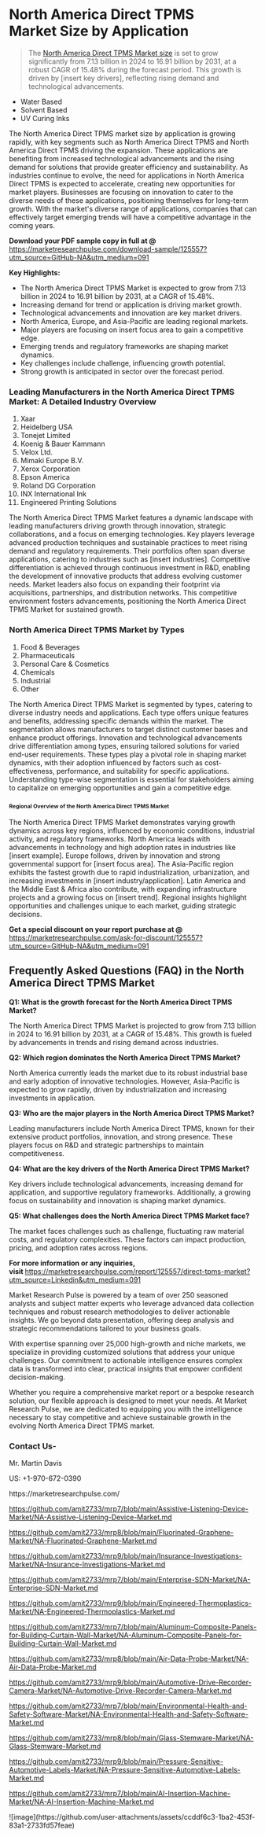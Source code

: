 <h1>North America Direct TPMS Market&nbsp;Size by Application</h1><blockquote><p>The <a href="https://marketresearchpulse.com/download-sample/125557?utm_source=GitHub-NA&amp;utm_medium=091">North America Direct TPMS Market size</a> is set to grow significantly from 7.13 billion in 2024 to 16.91 billion by 2031, at a robust CAGR of 15.48% during the forecast period. This growth is driven by [insert key drivers], reflecting rising demand and technological advancements.</p></blockquote><ul><li>Water Based<li> Solvent Based<li> UV Curing Inks</li></ul><p>The North America Direct TPMS market size by application is growing rapidly, with key segments such as North America Direct TPMS and North America Direct TPMS driving the expansion. These applications are benefiting from increased technological advancements and the rising demand for solutions that provide greater efficiency and sustainability. As industries continue to evolve, the need for applications in North America Direct TPMS is expected to accelerate, creating new opportunities for market players. Businesses are focusing on innovation to cater to the diverse needs of these applications, positioning themselves for long-term growth. With the market's diverse range of applications, companies that can effectively target emerging trends will have a competitive advantage in the coming years.</p><p><strong>Download your PDF sample copy in full at @ </strong><a href="https://marketresearchpulse.com/download-sample/125557?utm_source=GitHub-NA&amp;utm_medium=091">https://marketresearchpulse.com/download-sample/125557?utm_source=GitHub-NA&amp;utm_medium=091</a></p><p><strong>Key Highlights: </strong></p><ul><li>The North America Direct TPMS Market is expected to grow from 7.13 billion in 2024 to 16.91 billion by 2031, at a CAGR of 15.48%.</li><li>Increasing demand for trend or application is driving market growth.</li><li>Technological advancements and innovation are key market drivers.</li><li>North America, Europe, and Asia-Pacific are leading regional markets.</li><li>Major players are focusing on insert focus area to gain a competitive edge.</li><li>Emerging trends and regulatory frameworks are shaping market dynamics.</li><li>Key challenges include challenge, influencing growth potential.</li><li>Strong growth is anticipated in sector over the forecast period.</li></ul><h3>Leading Manufacturers in the North America Direct TPMS Market: A Detailed Industry Overview</h3><ol><li>Xaar</li><li>Heidelberg USA</li><li>Tonejet Limited</li><li>Koenig & Bauer Kammann</li><li>Velox Ltd.</li><li>Mimaki Europe B.V.</li><li>Xerox Corporation</li><li>Epson America</li><li>Roland DG Corporation</li><li>INX International Ink</li><li>Engineered Printing Solutions</li></ol><div class="flex max-w-full flex-col flex-grow"><div class="min-h-8 text-message flex w-full flex-col items-end gap-2 whitespace-normal break-words [.text-message+&amp;]:mt-5" dir="auto" data-message-author-role="assistant" data-message-id="fd8432e4-4910-450d-b182-61b7bfb0a01f" data-message-model-slug="gpt-4o"><div class="flex w-full flex-col gap-1 empty:hidden first:pt-[3px]"><div class="markdown prose w-full break-words dark:prose-invert light"><p>The North America Direct TPMS Market features a dynamic landscape with leading manufacturers driving growth through innovation, strategic collaborations, and a focus on emerging technologies. Key players leverage advanced production techniques and sustainable practices to meet rising demand and regulatory requirements. Their portfolios often span diverse applications, catering to industries such as [insert industries]. Competitive differentiation is achieved through continuous investment in R&amp;D, enabling the development of innovative products that address evolving customer needs. Market leaders also focus on expanding their footprint via acquisitions, partnerships, and distribution networks. This competitive environment fosters advancements, positioning the North America Direct TPMS Market for sustained growth.</p></div></div></div></div><h3>North America Direct TPMS Market by Types</h3><ol><li>Food & Beverages<li> Pharmaceuticals<li> Personal Care & Cosmetics<li> Chemicals<li> Industrial<li> Other</li></ol><div class="flex max-w-full flex-col flex-grow"><div class="min-h-8 text-message flex w-full flex-col items-end gap-2 whitespace-normal break-words [.text-message+&amp;]:mt-5" dir="auto" data-message-author-role="assistant" data-message-id="084470be-0bb7-4664-bddf-5156b4f41249" data-message-model-slug="gpt-4o-mini"><div class="flex w-full flex-col gap-1 empty:hidden first:pt-[3px]"><div class="markdown prose w-full break-words dark:prose-invert light"><p>The North America Direct TPMS Market is segmented by types, catering to diverse industry needs and applications. Each type offers unique features and benefits, addressing specific demands within the market. The segmentation allows manufacturers to target distinct customer bases and enhance product offerings. Innovation and technological advancements drive differentiation among types, ensuring tailored solutions for varied end-user requirements. These types play a pivotal role in shaping market dynamics, with their adoption influenced by factors such as cost-effectiveness, performance, and suitability for specific applications. Understanding type-wise segmentation is essential for stakeholders aiming to capitalize on emerging opportunities and gain a competitive edge.</p></div></div></div></div><h3><span style="font-size: 11px;">Regional Overview of the North America Direct TPMS Market</span></h3><div class="flex max-w-full flex-col flex-grow"><div class="min-h-8 text-message flex w-full flex-col items-end gap-2 whitespace-normal break-words [.text-message+&amp;]:mt-5" dir="auto" data-message-author-role="assistant" data-message-id="e9038762-ce64-4e30-91c9-9bd413514231" data-message-model-slug="gpt-4o-mini"><div class="flex w-full flex-col gap-1 empty:hidden first:pt-[3px]"><div class="markdown prose w-full break-words dark:prose-invert light"><p>The North America Direct TPMS Market demonstrates varying growth dynamics across key regions, influenced by economic conditions, industrial activity, and regulatory frameworks. North America leads with advancements in technology and high adoption rates in industries like [insert example]. Europe follows, driven by innovation and strong governmental support for [insert focus area]. The Asia-Pacific region exhibits the fastest growth due to rapid industrialization, urbanization, and increasing investments in [insert industry/application]. Latin America and the Middle East &amp; Africa also contribute, with expanding infrastructure projects and a growing focus on [insert trend]. Regional insights highlight opportunities and challenges unique to each market, guiding strategic decisions.</p></div></div></div></div><p><strong>Get a special discount on your report purchase at @ </strong><a href="https://marketresearchpulse.com/ask-for-discount/125557?utm_source=GitHub-NA&amp;utm_medium=091">https://marketresearchpulse.com/ask-for-discount/125557?utm_source=GitHub-NA&amp;utm_medium=091</a></p><h2>Frequently Asked Questions (FAQ) in the North America Direct TPMS Market</h2><p><strong>Q1: What is the growth forecast for the North America Direct TPMS Market?</strong></p><p>The North America Direct TPMS Market is projected to grow from 7.13 billion in 2024 to 16.91 billion by 2031, at a CAGR of 15.48%. This growth is fueled by advancements in trends and rising demand across industries.</p><p><strong>Q2: Which region dominates the North America Direct TPMS Market?</strong></p><p>North America currently leads the market due to its robust industrial base and early adoption of innovative technologies. However, Asia-Pacific is expected to grow rapidly, driven by industrialization and increasing investments in application.</p><p><strong>Q3: Who are the major players in the North America Direct TPMS Market?</strong></p><p>Leading manufacturers include North America Direct TPMS, known for their extensive product portfolios, innovation, and strong presence. These players focus on R&amp;D and strategic partnerships to maintain competitiveness.</p><p><strong>Q4: What are the key drivers of the North America Direct TPMS Market?</strong></p><p>Key drivers include technological advancements, increasing demand for application, and supportive regulatory frameworks. Additionally, a growing focus on sustainability and innovation is shaping market dynamics.</p><p><strong>Q5: What challenges does the North America Direct TPMS Market face?</strong></p><p>The market faces challenges such as challenge, fluctuating raw material costs, and regulatory complexities. These factors can impact production, pricing, and adoption rates across regions.</p><p><strong>For more information or any inquiries, visit&nbsp;</strong><a href="https://marketresearchpulse.com/report/125557/direct-tpms-market?utm_source=Linkedin&utm_medium=091">https://marketresearchpulse.com/report/125557/direct-tpms-market?utm_source=Linkedin&utm_medium=091</a></p><p>Market Research Pulse is powered by a team of over 250 seasoned analysts and subject matter experts who leverage advanced data collection techniques and robust research methodologies to deliver actionable insights. We go beyond data presentation, offering deep analysis and strategic recommendations tailored to your business goals.</p><p>With expertise spanning over 25,000 high-growth and niche markets, we specialize in providing customized solutions that address your unique challenges. Our commitment to actionable intelligence ensures complex data is transformed into clear, practical insights that empower confident decision-making.</p><p>Whether you require a comprehensive market report or a bespoke research solution, our flexible approach is designed to meet your needs. At Market Research Pulse, we are dedicated to equipping you with the intelligence necessary to stay competitive and achieve sustainable growth in the evolving North America Direct TPMS market.</p><h3><strong>Contact Us-</strong></h3><p>Mr. Martin Davis</p><p>US: +1-970-672-0390</p><p>https://marketresearchpulse.com/</p><p><a href="https://github.com/amit2733/mrp7/blob/main/Assistive-Listening-Device-Market/NA-Assistive-Listening-Device-Market.md">https://github.com/amit2733/mrp7/blob/main/Assistive-Listening-Device-Market/NA-Assistive-Listening-Device-Market.md</a></p><p><a href="https://github.com/amit2733/mrp8/blob/main/Fluorinated-Graphene-Market/NA-Fluorinated-Graphene-Market.md">https://github.com/amit2733/mrp8/blob/main/Fluorinated-Graphene-Market/NA-Fluorinated-Graphene-Market.md</a></p><p><a href="https://github.com/amit2733/mrp9/blob/main/Insurance-Investigations-Market/NA-Insurance-Investigations-Market.md">https://github.com/amit2733/mrp9/blob/main/Insurance-Investigations-Market/NA-Insurance-Investigations-Market.md</a></p><p><a href="https://github.com/amit2733/mrp7/blob/main/Enterprise-SDN-Market/NA-Enterprise-SDN-Market.md">https://github.com/amit2733/mrp7/blob/main/Enterprise-SDN-Market/NA-Enterprise-SDN-Market.md</a></p><p><a href="https://github.com/amit2733/mrp9/blob/main/Engineered-Thermoplastics-Market/NA-Engineered-Thermoplastics-Market.md">https://github.com/amit2733/mrp9/blob/main/Engineered-Thermoplastics-Market/NA-Engineered-Thermoplastics-Market.md</a></p><p><a href="https://github.com/amit2733/mrp7/blob/main/Aluminum-Composite-Panels-for-Building-Curtain-Wall-Market/NA-Aluminum-Composite-Panels-for-Building-Curtain-Wall-Market.md">https://github.com/amit2733/mrp7/blob/main/Aluminum-Composite-Panels-for-Building-Curtain-Wall-Market/NA-Aluminum-Composite-Panels-for-Building-Curtain-Wall-Market.md</a></p><p><a href="https://github.com/amit2733/mrp8/blob/main/Air-Data-Probe-Market/NA-Air-Data-Probe-Market.md">https://github.com/amit2733/mrp8/blob/main/Air-Data-Probe-Market/NA-Air-Data-Probe-Market.md</a></p><p><a href="https://github.com/amit2733/mrp9/blob/main/Automotive-Drive-Recorder-Camera-Market/NA-Automotive-Drive-Recorder-Camera-Market.md">https://github.com/amit2733/mrp9/blob/main/Automotive-Drive-Recorder-Camera-Market/NA-Automotive-Drive-Recorder-Camera-Market.md</a></p><p><a href="https://github.com/amit2733/mrp7/blob/main/Environmental-Health-and-Safety-Software-Market/NA-Environmental-Health-and-Safety-Software-Market.md">https://github.com/amit2733/mrp7/blob/main/Environmental-Health-and-Safety-Software-Market/NA-Environmental-Health-and-Safety-Software-Market.md</a></p><p><a href="https://github.com/amit2733/mrp8/blob/main/Glass-Stemware-Market/NA-Glass-Stemware-Market.md">https://github.com/amit2733/mrp8/blob/main/Glass-Stemware-Market/NA-Glass-Stemware-Market.md</a></p><p><a href="https://github.com/amit2733/mrp9/blob/main/Pressure-Sensitive-Automotive-Labels-Market/NA-Pressure-Sensitive-Automotive-Labels-Market.md">https://github.com/amit2733/mrp9/blob/main/Pressure-Sensitive-Automotive-Labels-Market/NA-Pressure-Sensitive-Automotive-Labels-Market.md</a></p><p><a href="https://github.com/amit2733/mrp7/blob/main/AI-Insertion-Machine-Market/NA-AI-Insertion-Machine-Market.md">https://github.com/amit2733/mrp7/blob/main/AI-Insertion-Machine-Market/NA-AI-Insertion-Machine-Market.md</a></p>
![image](https://github.com/user-attachments/assets/ccddf6c3-1ba2-453f-83a1-2733fd57feae)
